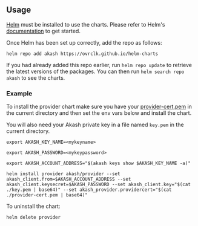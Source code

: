 ## Usage

[Helm](https://helm.sh) must be installed to use the charts. Please refer to
Helm's [documentation](https://helm.sh/docs) to get started.

Once Helm has been set up correctly, add the repo as follows:

```
helm repo add akash https://ovrclk.github.io/helm-charts
```

If you had already added this repo earlier, run `helm repo update` to retrieve
the latest versions of the packages. You can then run `helm search repo akash` to see the charts.

### Example

To install the provider chart make sure you have your [provider-cert.pem](https://docs.akash.network/operations/provider#creating-the-provider-on-the-blockchain) in the current directory and then set the env vars below and install the chart.

You will also need your Akash private key in a file named `key.pem` in the current directory.

```
export AKASH_KEY_NAME=<mykeyname>

export AKASH_PASSWORD=<mykeypassword>

export AKASH_ACCOUNT_ADDRESS="$(akash keys show $AKASH_KEY_NAME -a)"

helm install provider akash/provider --set akash_client.from=$AKASH_ACCOUNT_ADDRESS --set akash_client.keysecret=$AKASH_PASSWORD --set akash_client.key="$(cat ./key.pem | base64)" --set akash_provider.providercert="$(cat ./provider-cert.pem | base64)"
```

To uninstall the chart:

```
helm delete provider
```
